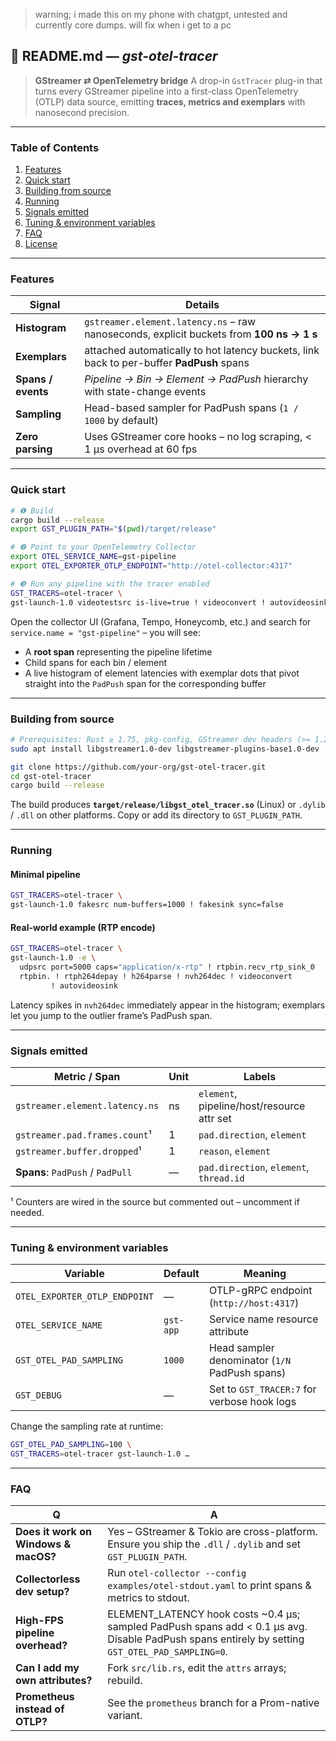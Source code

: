 > warning; i made this on my phone with chatgpt, untested and currently core dumps. will fix when i get to a pc

## 📄 README.md ― *gst-otel-tracer*

> **GStreamer ⇄ OpenTelemetry bridge**
> A drop-in `GstTracer` plug-in that turns every GStreamer pipeline into a
> first-class OpenTelemetry (OTLP) data source, emitting **traces, metrics and
> exemplars** with nanosecond precision.

---

### Table of Contents

1. [Features](#features)
2. [Quick start](#quick-start)
3. [Building from source](#building-from-source)
4. [Running](#running)
5. [Signals emitted](#signals-emitted)
6. [Tuning & environment variables](#tuning--environment-variables)
7. [FAQ](#faq)
8. [License](#license)

---

### Features

| Signal             | Details                                                                                  |
| ------------------ | ---------------------------------------------------------------------------------------- |
| **Histogram**      | `gstreamer.element.latency.ns` – raw nanoseconds, explicit buckets from **100 ns → 1 s** |
| **Exemplars**      | attached automatically to hot latency buckets, link back to per-buffer **PadPush** spans |
| **Spans / events** | *Pipeline → Bin → Element → PadPush* hierarchy with state-change events                  |
| **Sampling**       | Head-based sampler for PadPush spans (`1 / 1000` by default)                             |
| **Zero parsing**   | Uses GStreamer core hooks – no log scraping, < 1 µs overhead at 60 fps                   |

---

### Quick start

```bash
# ❶ Build
cargo build --release
export GST_PLUGIN_PATH="$(pwd)/target/release"

# ❷ Point to your OpenTelemetry Collector
export OTEL_SERVICE_NAME=gst-pipeline
export OTEL_EXPORTER_OTLP_ENDPOINT="http://otel-collector:4317"

# ❸ Run any pipeline with the tracer enabled
GST_TRACERS=otel-tracer \
gst-launch-1.0 videotestsrc is-live=true ! videoconvert ! autovideosink
```

Open the collector UI (Grafana, Tempo, Honeycomb, etc.) and search for
`service.name = "gst-pipeline"` – you will see:

* A **root span** representing the pipeline lifetime
* Child spans for each bin / element
* A live histogram of element latencies with exemplar dots that pivot straight
  into the `PadPush` span for the corresponding buffer

---

### Building from source

```bash
# Prerequisites: Rust ≥ 1.75, pkg-config, GStreamer dev headers (>= 1.20)
sudo apt install libgstreamer1.0-dev libgstreamer-plugins-base1.0-dev

git clone https://github.com/your-org/gst-otel-tracer.git
cd gst-otel-tracer
cargo build --release
```

The build produces **`target/release/libgst_otel_tracer.so`** (Linux) or
`.dylib` / `.dll` on other platforms.  Copy or add its directory to
`GST_PLUGIN_PATH`.

---

### Running

#### Minimal pipeline

```bash
GST_TRACERS=otel-tracer \
gst-launch-1.0 fakesrc num-buffers=1000 ! fakesink sync=false
```

#### Real-world example (RTP encode)

```bash
GST_TRACERS=otel-tracer \
gst-launch-1.0 -e \
  udpsrc port=5000 caps="application/x-rtp" ! rtpbin.recv_rtp_sink_0   \
  rtpbin. ! rtph264depay ! h264parse ! nvh264dec ! videoconvert         \
         ! autovideosink
```

Latency spikes in `nvh264dec` immediately appear in the histogram; exemplars let
you jump to the outlier frame’s PadPush span.

---

### Signals emitted

| Metric / Span                    | Unit | Labels                                     |
| -------------------------------- | ---- | ------------------------------------------ |
| `gstreamer.element.latency.ns`   | ns   | `element`, pipeline/host/resource attr set |
| `gstreamer.pad.frames.count`¹    | 1    | `pad.direction`, `element`                 |
| `gstreamer.buffer.dropped`¹      | 1    | `reason`, `element`                        |
| **Spans**: `PadPush` / `PadPull` | —    | `pad.direction`, `element`, `thread.id`    |

¹ Counters are wired in the source but commented out – uncomment if needed.

---

### Tuning & environment variables

| Variable                      | Default   | Meaning                                        |
| ----------------------------- | --------- | ---------------------------------------------- |
| `OTEL_EXPORTER_OTLP_ENDPOINT` | —         | OTLP-gRPC endpoint (`http://host:4317`)        |
| `OTEL_SERVICE_NAME`           | `gst-app` | Service name resource attribute                |
| `GST_OTEL_PAD_SAMPLING`       | `1000`    | Head sampler denominator (`1/N` PadPush spans) |
| `GST_DEBUG`                   | —         | Set to `GST_TRACER:7` for verbose hook logs    |

Change the sampling rate at runtime:

```bash
GST_OTEL_PAD_SAMPLING=100 \
GST_TRACERS=otel-tracer gst-launch-1.0 …
```

---

### FAQ

| Q                                    | A                                                                                                                                                  |
| ------------------------------------ | -------------------------------------------------------------------------------------------------------------------------------------------------- |
| **Does it work on Windows & macOS?** | Yes – GStreamer & Tokio are cross-platform.  Ensure you ship the `.dll` / `.dylib` and set `GST_PLUGIN_PATH`.                                      |
| **Collectorless dev setup?**         | Run `otel-collector --config examples/otel-stdout.yaml` to print spans & metrics to stdout.                                                        |
| **High-FPS pipeline overhead?**      | ELEMENT\_LATENCY hook costs \~0.4 µs; sampled PadPush spans add < 0.1 µs avg. Disable PadPush spans entirely by setting `GST_OTEL_PAD_SAMPLING=0`. |
| **Can I add my own attributes?**     | Fork `src/lib.rs`, edit the `attrs` arrays; rebuild.                                                                                               |
| **Prometheus instead of OTLP?**      | See the `prometheus` branch for a Prom-native variant.                                                                                             |
